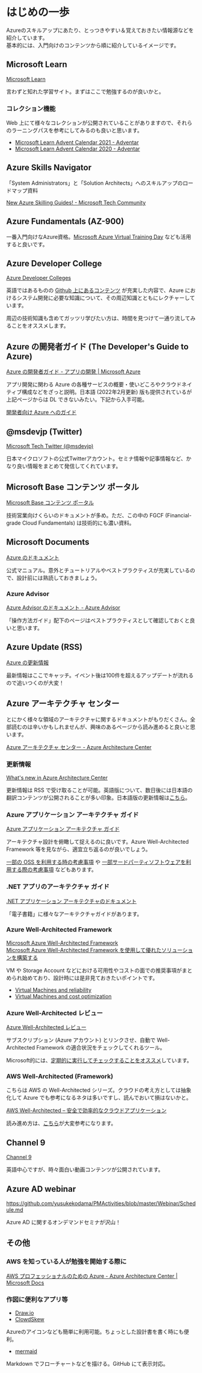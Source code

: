# はじめの一歩

Azureのスキルアップにあたり、とっつきやすい＆覚えておきたい情報源などを紹介しています。  
基本的には、入門向けのコンテンツから順に紹介しているイメージです。

## Microsoft Learn

[Microsoft Learn](https://docs.microsoft.com/ja-jp/learn/)

言わずと知れた学習サイト。まずはここで勉強するのが良いかと。

### コレクション機能

Web 上にて様々なコレクションが公開されていることがありますので、それらのラーニングパスを参考にしてみるのも良いと思います。

* [Microsoft Learn Advent Calendar 2021 \- Adventar](https://adventar.org/calendars/6891)
* [Microsoft Learn Advent Calendar 2020 \- Adventar](https://adventar.org/calendars/5090)

## Azure Skills Navigator

「System Administrators」と「Solution Architects」へのスキルアップのロードマップ資料

[New Azure Skilling Guides\! \- Microsoft Tech Community](https://techcommunity.microsoft.com/t5/azure-infrastructure-blog/new-azure-skilling-guides/ba-p/3423689)

## Azure Fundamentals (AZ-900)

一番入門向けなAzure資格。[Microsoft Azure Virtual Training Day](https://www.microsoft.com/ja-jp/events/top/training-days.aspx) なども活用すると良いです。

## Azure Developer College

[Azure Developer Colleges](https://azuredevcollege.com/)

英語ではあるものの [Github 上にあるコンテンツ](https://github.com/azuredevcollege/trainingdays) が充実した内容で、Azure におけるシステム開発に必要な知識について、その周辺知識とともにレクチャーしています。

周辺の技術知識も含めてガッツリ学びたい方は、時間を見つけて一通り流してみることをオススメします。

## Azure の開発者ガイド (The Developer's Guide to Azure)

[Azure の開発者ガイド \- アプリの開発 \| Microsoft Azure](https://azure.microsoft.com/ja-jp/campaigns/developer-guide/)

アプリ開発に関わる Azure の各種サービスの概要・使いどころやクラウドネイティブ構成などをざっと説明。日本語 (2022年2月更新) 版も提供されているが上記ページからは DL できないみたい。下記から入手可能。

[開発者向け Azure へのガイド](https://clouddamcdnprodep.azureedge.net/gdc/gdcuKUFQc/original)

## @msdevjp (Twitter)

[Microsoft Tech Twitter (@msdevjp)](https://twitter.com/msdevjp)

日本マイクロソフトの公式Twitterアカウント。セミナ情報や記事情報など、かなり良い情報をまとめて発信してくれています。

## Microsoft Base コンテンツ ポータル

[Microsoft Base コンテンツ ポータル](https://www.microsoft.com/ja-jp/events/azurebase/contents/)

技術営業向けくらいのドキュメントが多め。ただ、この中の FGCF (Financial-grade Cloud Fundamentals) は技術的にも濃い資料。

## Microsoft Documents

[Azure のドキュメント](https://docs.microsoft.com/ja-jp/azure/)

公式マニュアル。意外とチュートリアルやベストプラクティスが充実しているので、設計前には熟読しておきましょう。

### Azure Advisor

[Azure Advisor のドキュメント - Azure Advisor](https://docs.microsoft.com/ja-jp/azure/advisor/)

「操作方法ガイド」配下のページはベストプラクティスとして確認しておくと良いと思います。

## Azure Update (RSS)

[Azure の更新情報](https://azure.microsoft.com/ja-jp/updates/)

最新情報はここでキャッチ。イベント後は100件を超えるアップデートが流れるので追いつくのが大変！

## Azure アーキテクチャ センター

とにかく様々な領域のアーキテクチャに関するドキュメントがもりだくさん。全部読むのは辛いかもしれませんが、興味のあるページから読み進めると良いと思います。

[Azure アーキテクチャ センター - Azure Architecture Center](https://docs.microsoft.com/ja-jp/azure/architecture/)

### 更新情報

[What's new in Azure Architecture Center](https://docs.microsoft.com/en-us/azure/architecture/changelog)

更新情報は RSS で受け取ることが可能。英語版について、数日後には日本語の翻訳コンテンツが公開されることが多い印象。日本語版の更新情報は[こちら](https://docs.microsoft.com/ja-jp/azure/architecture/changelog)。

### Azure アプリケーション アーキテクチャ ガイド

[Azure アプリケーション アーキテクチャ ガイド](https://docs.microsoft.com/ja-jp/azure/architecture/guide/)

アーキテクチャ設計を俯瞰して捉えるのに良いです。Azure Well-Architected Framework 等を見ながら、適宜立ち返るのが良いでしょう。

[一部の OSS を利用する時の考慮事項](https://docs.microsoft.com/ja-jp/azure/architecture/guide/open-source-scenarios) や [一部サードパーティソフトウェアを利用する際の考慮事項](https://docs.microsoft.com/ja-jp/azure/architecture/guide/partner-scenarios) などもあります。

### .NET アプリのアーキテクチャ ガイド

[.NET アプリケーション アーキテクチャのドキュメント](https://docs.microsoft.com/ja-jp/dotnet/architecture/)

「電子書籍」に様々なアーキテクチャガイドがあります。

### Azure Well-Architected Framework

[Microsoft Azure Well-Architected Framework](https://docs.microsoft.com/ja-jp/azure/architecture/framework/)  
[Microsoft Azure Well-Architected Framework を使用して優れたソリューションを構築する](https://docs.microsoft.com/ja-jp/learn/paths/azure-well-architected-framework/)

VM や Storage Account などにおける可用性やコストの面での推奨事項がまとめられ始めており、設計時には是非見ておきたいポイントです。

* [Virtual Machines and reliability](https://docs.microsoft.com/azure/architecture/framework/services/compute/virtual-machines/reliability)
* [Virtual Machines and cost optimization](https://docs.microsoft.com/azure/architecture/framework/services/compute/virtual-machines/cost-optimization)

### Azure Well-Architected レビュー

[Azure Well-Architected レビュー](https://docs.microsoft.com/ja-jp/assessments/)

サブスクリプション (Azure アカウント) とリンクさせ、自動で Well-Architected Framework の適合状況をチェックしてくれるツール。

Microsoft的には、[定期的に実行してチェックすることをオススメ](https://techcommunity.microsoft.com/t5/azure-architecture-blog/you-finished-your-well-architect-review-now-what/ba-p/3165827)しています。

### AWS Well-Architected (Framework)

こちらは AWS の Well-Architected シリーズ。クラウドの考え方としては抽象化して Azure でも参考になるネタは多いですし、読んでおいて損はないかと。

[AWS Well\-Architected – 安全で効率的なクラウドアプリケーション](https://aws.amazon.com/jp/architecture/well-architected/?wa-lens-whitepapers.sort-by=item.additionalFields.sortDate&wa-lens-whitepapers.sort-order=desc)

読み進め方は、[こちら](https://dev.classmethod.jp/articles/aws-well-architected-guide2022/)が大変参考になります。

## Channel 9

[Channel 9](https://channel9.msdn.com/)

英語中心ですが、時々面白い動画コンテンツが公開されています。

## Azure AD webinar

https://github.com/yusukekodama/PMActivities/blob/master/Webinar/Schedule.md

Azure AD に関するオンデマンドセミナが沢山！

## その他

### AWS を知っている人が勉強を開始する際に

[AWS プロフェッショナルのための Azure \- Azure Architecture Center \| Microsoft Docs](https://docs.microsoft.com/ja-jp/azure/architecture/aws-professional/)

### 作図に便利なアプリ等

* [Draw.io](https://app.diagrams.net/)
* [ClowdSkew](https://www.cloudskew.com/)

Azureのアイコンなども簡単に利用可能。ちょっとした設計書を書く時にも便利。

* [mermaid](https://mermaid-js.github.io/mermaid/#/)

Markdown でフローチャートなどを描ける。GitHub にて表示対応。
